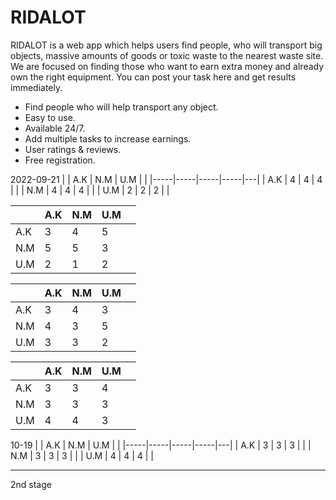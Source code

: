 # RIDALOT
RIDALOT is a web app which helps users find people, who will transport big objects, massive amounts of goods or toxic waste to the nearest waste site. We are focused on finding those who want to earn extra money and already own the right equipment. You can post your task here and get results immediately.


- Find people who will help transport any object.
- Easy to use.
- Available 24/7.
- Add multiple tasks to increase earnings.
- User ratings & reviews.
- Free registration.


2022-09-21
|     | A.K | N.M | U.M |   |
|-----|-----|-----|-----|---|
| A.K | 4   | 4   | 4   |   |
| N.M | 4   | 4   | 4   |   |
| U.M | 2   | 2   | 2   |   |


|     | A.K | N.M | U.M |   |
|-----|-----|-----|-----|---|
| A.K | 3   | 4   | 5   |   |
| N.M | 5   | 5   | 3   |   |
| U.M | 2   | 1   | 2   |   |

|     | A.K | N.M | U.M |   |
|-----|-----|-----|-----|---|
| A.K | 3   | 4   | 3   |   |
| N.M | 4   | 3   | 5   |   |
| U.M | 3   | 3   | 2   |   |

|     | A.K | N.M | U.M |   |
|-----|-----|-----|-----|---|
| A.K | 3   | 3   | 4   |   |
| N.M | 3   | 3   | 3   |   |
| U.M | 4   | 4   | 3   |   |

10-19
|     | A.K | N.M | U.M |   |
|-----|-----|-----|-----|---|
| A.K | 3   | 3   | 3   |   |
| N.M | 3   | 3   | 3   |   |
| U.M | 4   | 4   | 4   |   |

-----------------------------
2nd stage
